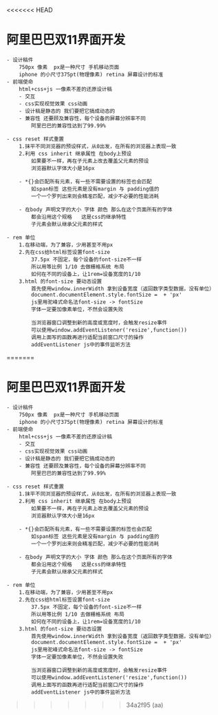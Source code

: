 <<<<<<< HEAD
# 阿里巴巴双11界面开发
    - 设计稿件
        750px 像素  px是一种尺寸 手机移动页面
        iphone 的小尺寸375pt(物理像素) retina 屏幕设计的标准
    - 前端使命
        html+css+js 一像素不差的还原设计稿
        - 交互
        - css实现视觉效果 css动画
        - 设计稿是静态的 我们要把它搞成动态的
        - 兼容性 还要顾及兼容性，每个设备的屏幕分辨率不同
            阿里巴巴的兼容性达到了99.99%
    
    - css reset 样式重置
        1.抹平不同浏览器的预设样式，从0出发，在所有的浏览器上表现一致
        2.利用 css inherit 继承属性 在body上预设
            如果要不一样，再在子元素上改去覆盖父元素的预设
            浏览器默认字体大小是16px

        - *{}会匹配所有元素，有一些不需要设置的标签也会匹配
            如span标签 这些元素是没有margin 与 padding值的
            一个一个罗列出来则会精准匹配，减少不必要的性能消耗

        - 在body 声明文字的大小 字体 颜色 那么在这个页面所有的字体
            都会沿用这个规格   这是css的继承特性
            子元素会默认继承父元素的样式

    - rem 单位
        1.在移动端，为了兼容，少用甚至不用px
        2.先在css给html标签设置font-size
            37.5px 不固定，每个设备的font-size不一样
            所以用等比例 1/10 去做栅格系统 布局
            如何在不同的设备上，让1rem=设备宽度的1/10
        3.html 的font-size 要动态设置
            首先使用window.innerWidth 拿到设备宽度（返回数字类型数据，没有单位）
            document.documentElement.style.fontSize =  + 'px'
            js里用驼峰式命名法font-size -> fontSize
            字体一定要加像素单位，不然会设置失败

            当浏览器窗口调整到新的高度或宽度时，会触发resize事件
            可以使用window.addEventListener('resize',function())
            调用上面写的函数再进行适配当前窗口尺寸的操作
            addEventListener js中的事件监听方法
=======
# 阿里巴巴双11界面开发
    - 设计稿件
        750px 像素  px是一种尺寸 手机移动页面
        iphone 的小尺寸375pt(物理像素) retina 屏幕设计的标准
    - 前端使命
        html+css+js 一像素不差的还原设计稿
        - 交互
        - css实现视觉效果 css动画
        - 设计稿是静态的 我们要把它搞成动态的
        - 兼容性 还要顾及兼容性，每个设备的屏幕分辨率不同
            阿里巴巴的兼容性达到了99.99%
    
    - css reset 样式重置
        1.抹平不同浏览器的预设样式，从0出发，在所有的浏览器上表现一致
        2.利用 css inherit 继承属性 在body上预设
            如果要不一样，再在子元素上改去覆盖父元素的预设
            浏览器默认字体大小是16px

        - *{}会匹配所有元素，有一些不需要设置的标签也会匹配
            如span标签 这些元素是没有margin 与 padding值的
            一个一个罗列出来则会精准匹配，减少不必要的性能消耗

        - 在body 声明文字的大小 字体 颜色 那么在这个页面所有的字体
            都会沿用这个规格   这是css的继承特性
            子元素会默认继承父元素的样式

    - rem 单位
        1.在移动端，为了兼容，少用甚至不用px
        2.先在css给html标签设置font-size
            37.5px 不固定，每个设备的font-size不一样
            所以用等比例 1/10 去做栅格系统 布局
            如何在不同的设备上，让1rem=设备宽度的1/10
        3.html 的font-size 要动态设置
            首先使用window.innerWidth 拿到设备宽度（返回数字类型数据，没有单位）
            document.documentElement.style.fontSize =  + 'px'
            js里用驼峰式命名法font-size -> fontSize
            字体一定要加像素单位，不然会设置失败

            当浏览器窗口调整到新的高度或宽度时，会触发resize事件
            可以使用window.addEventListener('resize',function())
            调用上面写的函数再进行适配当前窗口尺寸的操作
            addEventListener js中的事件监听方法
>>>>>>> 34a2f95 (aa)
